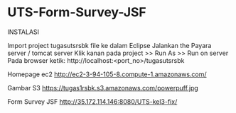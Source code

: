 # UTS-Form-Survey-JSF

INSTALASI

Import project tugasutsrsbk file ke dalam Eclipse
Jalankan the Payara server / tomcat server
Klik kanan pada project >> Run As >> Run on server
Pada browser ketik: http://localhost:<port_no>/tugasutsrsbk


Homepage ec2 http://ec2-3-94-105-8.compute-1.amazonaws.com/

Gambar S3 https://tugas1rsbk.s3.amazonaws.com/powerpuff.jpg

Form Survey JSF http://35.172.114.146:8080/UTS-kel3-fix/
